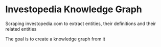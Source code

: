 # Investopedia Knowledge Graph
Scraping investopedia.com to extract entities, their definitions and their related entities

The goal is to create a knowledge graph from it
